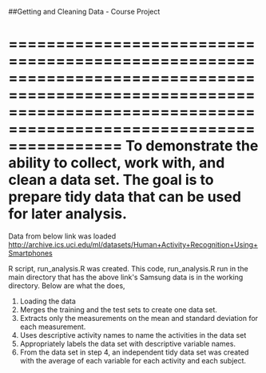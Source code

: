##Getting and Cleaning Data - Course Project

========================================================================================================================================================================
To demonstrate the ability to collect, work with, and clean a data set. The goal is to prepare tidy data that can be used for later analysis.
=========================================================================================================================================================================

Data from below link was loaded
http://archive.ics.uci.edu/ml/datasets/Human+Activity+Recognition+Using+Smartphones 

R script, run_analysis.R was created. This code, run_analysis.R run in the main directory that has the above link's Samsung data is in the working directory. 
Below are what the does,
1. Loading the data
2. Merges the training and the test sets to create one data set.
3. Extracts only the measurements on the mean and standard deviation for each measurement. 
4. Uses descriptive activity names to name the activities in the data set
5. Appropriately labels the data set with descriptive variable names. 
6. From the data set in step 4, an independent tidy data set was created with the average of each variable for each activity and each subject.

